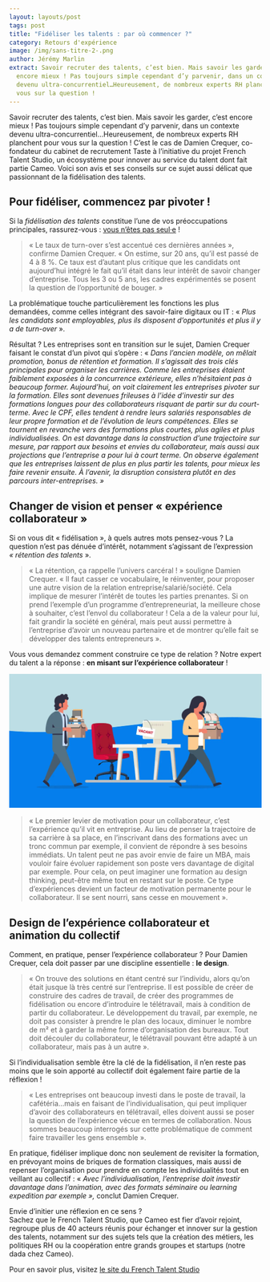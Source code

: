 ```yaml
---
layout: layouts/post
tags: post
title: "Fidéliser les talents : par où commencer ?"
category: Retours d'expérience
image: /img/sans-titre-2-.png
author: Jérémy Marlin
extract: Savoir recruter des talents, c’est bien. Mais savoir les garder, c’est
  encore mieux ! Pas toujours simple cependant d’y parvenir, dans un contexte
  devenu ultra-concurrentiel…Heureusement, de nombreux experts RH planchent pour
  vous sur la question !
---
```

Savoir recruter des talents, c’est bien. Mais savoir les garder, c’est encore mieux ! Pas toujours simple cependant d’y parvenir, dans un contexte devenu ultra-concurrentiel…Heureusement, de nombreux experts RH planchent pour vous sur la question ! C’est le cas de Damien Crequer, co-fondateur du cabinet de recrutement Taste à l’initiative du projet French Talent Studio, un écosystème pour innover au service du talent dont fait partie Cameo. Voici son avis et ses conseils sur ce sujet aussi délicat que passionnant de la fidélisation des talents.

## Pour fidéliser, commencez par pivoter !

Si la *fidélisation des talents* constitue l’une de vos préoccupations principales, rassurez-vous : [vous n’êtes pas seul·e](/posts/2021-11-16-que-recherche-les-talents-en-2020/) !

> « Le taux de turn-over s’est accentué ces dernières années », confirme Damien Crequer. « On estime, sur 20 ans, qu’il est passé de 4 à 8 %. Ce taux est d’autant plus critique que les candidats ont aujourd’hui intégré le fait qu’il était dans leur intérêt de savoir changer d’entreprise. Tous les 3 ou 5 ans, les cadres expérimentés se posent la question de l’opportunité de bouger. »

La problématique touche particulièrement les fonctions les plus demandées, comme celles intégrant des savoir-faire digitaux ou IT : « *Plus les candidats sont employables, plus ils disposent d’opportunités et plus il y a de turn-over* ».

Résultat ? Les entreprises sont en transition sur le sujet, Damien Crequer faisant le constat d’un pivot qui s’opère : « *Dans l’ancien modèle, on mêlait promotion, bonus de rétention et formation. Il s’agissait des trois clés principales pour organiser les carrières. Comme les entreprises étaient faiblement exposées à la concurrence extérieure, elles n’hésitaient pas à beaucoup former. Aujourd’hui, on voit clairement les entreprises pivoter sur la formation. Elles sont devenues frileuses à l’idée d’investir sur des formations longues pour des collaborateurs risquant de partir sur du court-terme. Avec le CPF, elles tendent à rendre leurs salariés responsables de leur propre formation et de l’évolution de leurs compétences. Elles se tournent en revanche vers des formations plus courtes, plus agiles et plus individualisées. On est davantage dans la construction d’une trajectoire sur mesure, par rapport aux besoins et envies du collaborateur, mais aussi aux projections que l’entreprise a pour lui à court terme. On observe également que les entreprises laissent de plus en plus partir les talents, pour mieux les faire revenir ensuite. À l’avenir, la disruption consistera plutôt en des parcours inter-entreprises. »*

## Changer de vision et penser « expérience collaborateur »

Si on vous dit « fidélisation », à quels autres mots pensez-vous ? La question n’est pas dénuée d’intérêt, notamment s’agissant de l’expression *« rétention des talents* ».

> « La rétention, ça rappelle l’univers carcéral ! » souligne Damien Crequer. « Il faut casser ce vocabulaire, le réinventer, pour proposer une autre vision de la relation entreprise/salarié/société. Cela implique de mesurer l’intérêt de toutes les parties prenantes. Si on prend l’exemple d’un programme d’entrepreneuriat, la meilleure chose à souhaiter, c’est l’envol du collaborateur ! Cela a de la valeur pour lui, fait grandir la société en général, mais peut aussi permettre à l’entreprise d’avoir un nouveau partenaire et de montrer qu’elle fait se développer des talents entrepreneurs ».

Vous vous demandez comment construire ce type de relation ? Notre expert du talent a la réponse : **en misant sur l’expérience collaborateur** !

![This must be the place](/img/11-proven-ways-to-prevent-employee-turnover-2x-100-1536x815.jpg.webp "Source : [11 Proven Ways to Prevent Employee Turnover](https://eddy.com/11-proven-ways-to-prevent-employee-turnover/)")

> « Le premier levier de motivation pour un collaborateur, c’est l’expérience qu’il vit en entreprise. Au lieu de penser la trajectoire de sa carrière à sa place, en l’inscrivant dans des formations avec un tronc commun par exemple, il convient de répondre à ses besoins immédiats. Un talent peut ne pas avoir envie de faire un MBA, mais vouloir faire évoluer rapidement son poste vers davantage de digital par exemple. Pour cela, on peut imaginer une formation au design thinking, peut-être même tout en restant sur le poste. Ce type d’expériences devient un facteur de motivation permanente pour le collaborateur. Il se sent nourri, sans cesse en mouvement ».
>
>

## Design de l’expérience collaborateur et animation du collectif

Comment, en pratique, penser l’expérience collaborateur ? Pour Damien Crequer, cela doit passer par une discipline essentielle : **le design**.

> « On trouve des solutions en étant centré sur l’individu, alors qu’on était jusque là très centré sur l’entreprise. Il est possible de créer de construire des cadres de travail, de créer des programmes de fidélisation ou encore d’introduire le télétravail, mais à condition de partir du collaborateur. Le développement du travail, par exemple, ne doit pas consister à prendre le plan des locaux, diminuer le nombre de m² et à garder la même forme d’organisation des bureaux. Tout doit découler du collaborateur, le télétravail pouvant être adapté à un collaborateur, mais pas à un autre ».

Si l’individualisation semble être la clé de la fidélisation, il n’en reste pas moins que le soin apporté au collectif doit également faire partie de la réflexion !

> « Les entreprises ont beaucoup investi dans le poste de travail, la cafétéria…mais en faisant de l’individualisation, qui peut impliquer d’avoir des collaborateurs en télétravail, elles doivent aussi se poser la question de l’expérience vécue en termes de collaboration. Nous sommes beaucoup interrogés sur cette problématique de comment faire travailler les gens ensemble ».

En pratique, fidéliser implique donc non seulement de revisiter la formation, en prévoyant moins de briques de formation classiques, mais aussi de repenser l’organisation pour prendre en compte les individualités tout en veillant au collectif : « *Avec l’individualisation, l’entreprise doit investir davantage dans l’animation, avec des formats séminaire ou learning expedition par exemple »,* conclut Damien Crequer.

Envie d’initier une réflexion en ce sens ?\
Sachez que le French Talent Studio, que Cameo est fier d’avoir rejoint, regroupe plus de 40 acteurs réunis pour échanger et innover sur la gestion des talents, notamment sur des sujets tels que la création des métiers, les politiques RH ou la coopération entre grands groupes et startups (notre dada chez Cameo).

Pour en savoir plus, visitez [le site du French Talent Studio](https://www.frenchtalentstudio.fr/)
